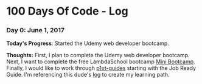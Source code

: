 # 100 Days Of Code - Log

### Day 0: June 1, 2017

**Today's Progress**: Started the Udemy web developer bootcamp.

**Thoughts:** First, I plan to complete the Udemy web developer bootcamp. Next, I want to complete the free LambdaSchool bootcamp [Mini Bootcamp](https://lambdaschool.com/mini-bootcamp/). Finally, I would like to work through [p1xt-guides](https://github.com/P1xt/p1xt-guides) starting with the Job Ready Guide. I'm referencing this dude's [log](https://github.com/jjprevite/100-days-of-code/blob/master/log.md) to create my learning path.

<!-- # 100 Days Of Code - Log

### Day 0: February 30, 2016 (Example 1)
##### (delete me or comment me out)

**Today's Progress**: Fixed CSS, worked on canvas functionality for the app.

**Thoughts:** I really struggled with CSS, but, overall, I feel like I am slowly getting better at it. Canvas is still new for me, but I managed to figure out some basic functionality.

**Link to work:** [Calculator App](http://www.example.com)

### Day 0: February 30, 2016 (Example 2)
##### (delete me or comment me out)

**Today's Progress**: Fixed CSS, worked on canvas functionality for the app.

**Thoughts**: I really struggled with CSS, but, overall, I feel like I am slowly getting better at it. Canvas is still new for me, but I managed to figure out some basic functionality.

**Link(s) to work**: [Calculator App](http://www.example.com)


### Day 1: June 27, Monday

**Today's Progress**: I've gone through many exercises on FreeCodeCamp.

**Thoughts** I've recently started coding, and it's a great feeling when I finally solve an algorithm challenge after a lot of attempts and hours spent.

**Link(s) to work**
1. [Find the Longest Word in a String](https://www.freecodecamp.com/challenges/find-the-longest-word-in-a-string)
2. [Title Case a Sentence](https://www.freecodecamp.com/challenges/title-case-a-sentence)
 -->